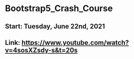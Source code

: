 # Bootstrap5_Crash_Course

## Start: Tuesday, June 22nd, 2021

## Link: https://www.youtube.com/watch?v=4sosXZsdy-s&t=20s
